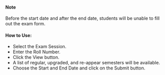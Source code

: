#### Note
Before the start date and after the end date, students will be unable to fill out the exam form.
#### How to Use:
* Select the Exam Session.
* Enter the Roll Number.
* Click the View button.
* A list of regular, upgraded, and re-appear semesters will be available.
* Choose the Start and End Date and click on the Submit button.